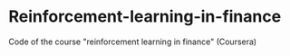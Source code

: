 # Reinforcement-learning-in-finance
Code of the course "reinforcement learning in finance" (Coursera)
